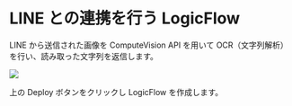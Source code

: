 # LINE との連携を行う LogicFlow

 LINE から送信された画像を ComputeVision API を用いて OCR（文字列解析）を行い、読み取った文字列を返信します。<br />
 
 <a href="https://portal.azure.com/#create/Microsoft.Template/uri/https%3A%2F%2Fraw.githubusercontent.com%2Fahf0124%2Fdecode2018%2Fmaster%2FSample2%decode2018samplelinebot.json" target="_blank">		
     <img src="http://azuredeploy.net/deploybutton.png"/>		
 </a>		

上の Deploy ボタンをクリックし LogicFlow を作成します。<br />
